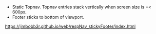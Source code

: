 * Static Topnav. Topnav entries stack vertically when screen size is =&lt; 600px. 
* Footer sticks to bottom of viewport. 

https://jimbobb3r.github.io/web/respNav_stickyFooter/index.html
